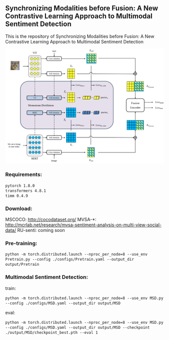 ## Synchronizing Modalities before Fusion: A New Contrastive Learning Approach to Multimodal Sentiment Detection

This is the repository of Synchronizing Modalities before Fusion: A New Contrastive Learning Approach to Multimodal Sentiment Detection

![image](SMF.png)

### Requirements:
```shell
pytorch 1.8.0
transformers 4.8.1
timm 0.4.9
```

### Download:
MSCOCO: http://cocodataset.org/
MVSA-*: http://mcrlab.net/research/mvsa-sentiment-analysis-on-multi-view-social-data/
RU-senti: coming soon

### Pre-training:
```shell
python -m torch.distributed.launch --nproc_per_node=8 --use_env Pretrain.py --config ./configs/Pretrain.yaml --output_dir output/Pretrain
```

### Multimodal Sentiment Detection:
train:
```shell
python -m torch.distributed.launch --nproc_per_node=8 --use_env MSD.py --config ./configs/MSD.yaml --output_dir output/MSD 
```
eval:
```shell
python -m torch.distributed.launch --nproc_per_node=8 --use_env MSD.py --config ./configs/MSD.yaml --output_dir output/MSD --checkpoint ./output/MSD/checkpoint_best.pth --eval 1
```  
